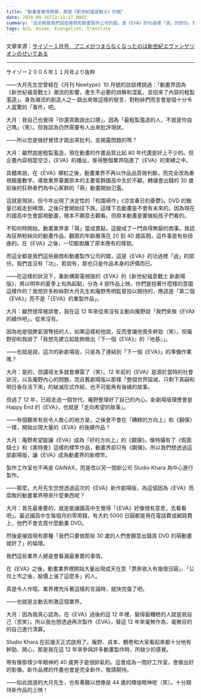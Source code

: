 ```yaml
---
title: "動畫會變得無聊，都是《新世紀福音戰士》的錯"
date: 2020-09-16T22:11:17.000Z
summary: "這全都是我們這些廠商和動畫製作公司的錯，是《EVA》的功過裡「過」的部份。我們並沒有「功」，若要說有，那也只是作品本身的評價而已。"
tags: ACG, Anime, Evangelion, Translate
---
```


文章來源：[サイゾー１月号　アニメがつまらなくなったのは新世紀エヴァンゲリオンのせいである](http://anime-room.jp/modules/xpwiki/?%A5%B5%A5%A4%A5%BE%A1%BC%A3%B1%B7%EE%B9%E6%A1%A1%A5%A2%A5%CB%A5%E1%A4%AC%A4%C4%A4%DE%A4%E9%A4%CA%A4%AF%A4%CA%A4%C3%A4%BF%A4%CE%A4%CF%BF%B7%C0%A4%B5%AA%A5%A8%A5%F4%A5%A1%A5%F3%A5%B2%A5%EA%A5%AA%A5%F3%A4%CE%A4%BB%A4%A4%A4%C7%A4%A2%A4%EB)

---

サイゾー２００６年１１月号より抜粋

——大月先生您曾經在《月刊 Newtype》10 月號的訪談裡說過：「動畫界因為《新世紀福音戰士》潮流的影響，產生不必要的誤解和混亂，並招來了內容的粗製濫造」。身為潮流的創造人之一跳出來做這樣的發言，對粉絲們而言會是個十分令人震驚的「事件」吧。

大月：我自己也覺得「你還真敢說出口哪」。因為「最粗製濫造的人，不就是你自己嗎」（笑）。但我認為仍然需要有人出來批評現狀。

——所以您是做好覺悟才跳出來批判，並揭露問題的嗎？

大月：雖然說是粗製濫造，現在動畫的作畫品質比起 80 年代還是好上不少的。但企畫內容相當空泛，《EVA》的播出，害得整個業界陷進了《EVA》的束縛之中。

具體來說，在《EVA》爆紅之後，動畫業界不再以作品品質做判斷，而完全改為重視銷量數字。導致業界棄置原本的主要客群國高中生於不顧，轉讓會出錢的 30 歲前後的狂熱者們為中心客群的「萌」動畫開始氾濫。

這就是現狀。但今年出現了決定性的「校園萌作」《涼宮春日的憂鬱》。DVD 的銷量已經走到峰頭，之後只會開始往下跌。這樣下去動畫是不會有未來的。因為現在的國高中生會鄙視動畫，根本不願意去觀看。但原本動畫是要做給孩子們看的。

不知何時開始，動畫業界拿「萌」當成賣點，這變成了一門貪得無厭的商事。我認為狂熱粉絲向的動畫作品，觀眾的年齡層落在 20 到 40 歲區間，這件事是有些扭曲的。在《EVA》之後，一切都脫離了原本應有的樣貌。

而這全都是我們這些廠商和動畫製作公司的錯，這是《EVA》的功過裡「過」的部份。我們並沒有「功」，若說有，那也只是作品本身的評價而已。

——在這樣的狀況下，重新構築電視版的《EVA》的《新世紀福音戰士 新劇場版》，將以明年的夏季上旬為起點，分為 4 部作品上映，你們是抱著什麼樣的意圖這樣作的？我想許多粉絲對大月先生和庵野秀明監督投以期待的，應該是「第二個《EVA》」而不是「《EVA》的重製作品」。

大月：雖然很常被誤會，我在這 12 年來從來沒有主動向庵野說「我們來做《EVA》的續作吧」，從來沒有。

因為他是個脾氣很彆扭的人，如果這樣和他說，反而會讓他喪失幹勁（笑）。但庵野卻和我說了「我想先建立起能夠做出『下一個《EVA》』的『地基』」。

——也就是說，這次的新劇場版，只是為了連結到「下一個《EVA》」的準備作業嗎？

大月：是的，但講得太多就會爆雷了（笑）。12 年前的《EVA》是源於當時的社會狀況，以及庵野內心的問題，而且舊劇場版以那樣「整個世界毀滅，只剩下真嗣和明日香存活下來」的破滅形式作結，也不可能再有後續的故事。

但過了 12 年，已經走過一個世代，庵野整理好了自己的內心。新劇場版理應會是 Happy End 的《EVA》，也就是「走向希望的故事」。

——有個聽來有些令人擔心的地方是，之後會不會在「糟糕的方向上」和《鋼彈》一樣，開始出現大量的《EVA》的後續作品？

大月：庵野希望能讓《EVA》成為「好的方向上」的《鋼彈》。像特攝有了《假面騎士》和《奧特曼》這樣的標竿作品，動畫界卻只有《鋼彈》。所以我們想透過這部劇場版，讓《EVA》成為動畫界的新標竿。

製作工作室也不再是 GAINAX，而是改以另一間新公司 Studio Khara 為中心進行製作。

——那麼，大月先生您想透過這次的《EVA》新作劇場版，為這個因為《EVA》而腐敗的動畫業界帶來什麼東西呢？

大月：首先最重要的，就是能讓國高中生覺得「《EVA》好像很有意思，去看看吧」。最近國高中生每個月的零用錢，有大約 5000 日圓都是用在電話費或網路費上，他們不會去買什麼動畫 DVD。

然後是摧毀現有那種「我們只要做那些 30 歲的人們會願意出錢買 DVD 的萌動畫就好了」的倫理。

我們這些業界人總是會看漏最重要的事情。

在《EVA》之後，動畫業界裡開始大量出現成天在意「票房收入有幾億日圓」、「公司上市之後，股價上漲了這麼多」的人。

真是令人作噁。業界裡充斥著這樣的言論時，就快完蛋了吧。

——也就是主動去刺激這個業界。

大月：因為我真心認為，在《EVA》過後的這 12 年裡，變得最糟糕的人就是我自己（苦笑）。所以我也想透過再次製作《EVA》，替這 12 年來毫無作為、毫無目的的自己進行清算。

Studio Khara 在前幾天正式啟用了。庵野、貞本、鶴卷和大家看起來都十分地有幹勁、開心，那是我在這 12 年來參與許多動畫製作時，所缺少的感覺。

帶有像那樣少年眼神的 40 歲男子是很帥氣的。這會成為一間好工作室，會做出好的影像。新作品裡的作畫也會是完全新作，敬請期待。

——如此說道的大月先生，也有著難以想像是 44 歲的輝煌眼神呢（笑）。十分期待新作品的上映！
